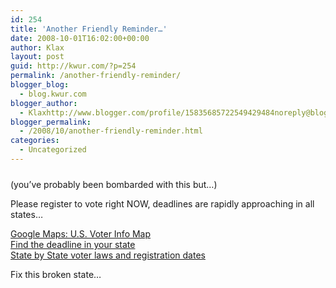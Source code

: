 ```yaml
---
id: 254
title: 'Another Friendly Reminder…'
date: 2008-10-01T16:02:00+00:00
author: Klax
layout: post
guid: http://kwur.com/?p=254
permalink: /another-friendly-reminder/
blogger_blog:
  - blog.kwur.com
blogger_author:
  - Klaxhttp://www.blogger.com/profile/15835685722549429484noreply@blogger.com
blogger_permalink:
  - /2008/10/another-friendly-reminder.html
categories:
  - Uncategorized
---
```

<div class="pf-content">
  <p>
    <a onblur="try {parent.deselectBloggerImageGracefully();} catch(e) {}" href="http://www.kwur.com/blog/uploaded_images/homeless1-778160.jpg"><img style="margin: 0px auto 10px; display: block; text-align: center; cursor: pointer;" src="http://www.kwur.com/blog/uploaded_images/homeless1-778158.jpg" alt="" border="0" /></a>(you’ve probably been bombarded with this but…)
  </p>
  
  <p>
    Please register to vote right NOW, deadlines are rapidly approaching in all states…
  </p>
  
  <p>
    <a href="http://maps.google.com/vote">Google Maps: U.S. Voter Info Map</a><br /><a href="http://www.rockthevote.com/electioncenter/">Find the deadline in your state</a><br /><a href="http://www.declareyourself.com/voting_faq/state_by_state_info_2.html">State by State voter laws and registration dates</a>
  </p>
  
  <p>
    Fix this broken state…
  </p>
</div>